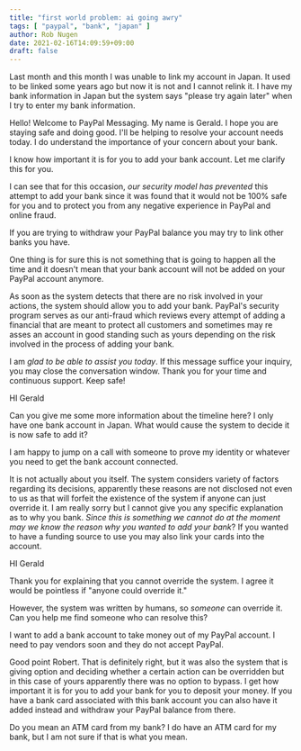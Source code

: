 ```yaml
---
title: "first world problem: ai going awry"
tags: [ "paypal", "bank", "japan" ]
author: Rob Nugen
date: 2021-02-16T14:09:59+09:00
draft: false
---
```


Last month and this month I was unable to link my account in Japan. It
used to be linked some years ago but now it is not and I cannot relink
it. I have my bank information in Japan but the system says "please
try again later" when I try to enter my bank information.

Hello! Welcome to PayPal Messaging. My name is Gerald. I hope you are
staying safe and doing good. I'll be helping to resolve your account
needs today. I do understand the importance of your concern about your
bank.

I know how important it is for you to add your bank account. Let me
clarify this for you.

I can see that for this occasion, *our security model has prevented*
this attempt to add your bank since it was found that it would not be
100% safe for you and to protect you from any negative experience in
PayPal and online fraud.

If you are trying to withdraw your PayPal balance you may try to link
other banks you have.

One thing is for sure this is not something that is going to happen
all the time and it doesn't mean that your bank account will not be
added on your PayPal account anymore.

As soon as the system detects that there are no risk involved in your
actions, the system should allow you to add your bank. PayPal's
security program serves as our anti-fraud which reviews every attempt
of adding a financial that are meant to protect all customers and
sometimes may re asses an account in good standing such as yours
depending on the risk involved in the process of adding your bank.

I am *glad to be able to assist you today*. If this message suffice your
inquiry, you may close the conversation window. Thank you for your
time and continuous support. Keep safe!

HI Gerald

Can you give me some more information about the timeline here? I only
have one bank account in Japan. What would cause the system to decide
it is now safe to add it?

I am happy to jump on a call with someone to prove my identity or
whatever you need to get the bank account connected.

It is not actually about you itself. The system considers variety of
factors regarding its decisions, apparently these reasons are not
disclosed not even to us as that will forfeit the existence of the
system if anyone can just override it. I am really sorry but I cannot
give you any specific explanation as to why you bank. *Since this is
something we cannot do at the moment may we know the reason why you
wanted to add your bank*? If you wanted to have a funding source to use
you may also link your cards into the account.

HI Gerald

Thank you for explaining that you cannot override the system. I agree
it would be pointless if "anyone could override it."

However, the system was written by humans, so *someone* can override
it. Can you help me find someone who can resolve this?

I want to add a bank account to take money out of my PayPal account. I
need to pay vendors soon and they do not accept PayPal.


Good point Robert. That is definitely right, but it was also the
system that is giving option and deciding whether a certain action can
be overridden but in this case of yours apparently there was no option
to bypass. I get how important it is for you to add your bank for you
to deposit your money. If you have a bank card associated with this
bank account you can also have it added instead and withdraw your
PayPal balance from there.

Do you mean an ATM card from my bank? I do have an ATM card for my
bank, but I am not sure if that is what you mean.

